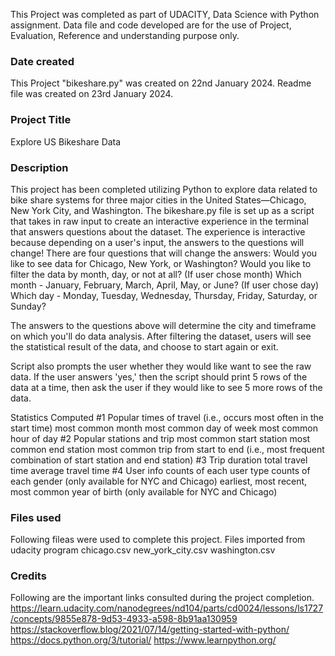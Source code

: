 This Project was completed as part of UDACITY, Data Science with Python assignment. Data file and code developed are for the use of Project, Evaluation, Reference and understanding purpose only.

### Date created
This Project "bikeshare.py" was created on 22nd January 2024.
Readme file was created on 23rd January 2024.

### Project Title
Explore US Bikeshare Data

### Description
This project has been completed utilizing Python to explore data related to bike share systems for three major cities in the United States—Chicago, New York City, and Washington. 
The bikeshare.py file is set up as a script that takes in raw input to create an interactive experience in the terminal that answers questions about the dataset. The experience is interactive because depending on a user's input, the answers to the questions will change! There are four questions that will change the answers:
    Would you like to see data for Chicago, New York, or Washington?
    Would you like to filter the data by month, day, or not at all?
    (If user chose month) Which month - January, February, March, April, May, or June?
    (If user chose day) Which day - Monday, Tuesday, Wednesday, Thursday, Friday, Saturday, or Sunday?

The answers to the questions above will determine the city and timeframe on which you'll do data analysis. After filtering the dataset, users will see the statistical result of the data, and choose to start again or exit.

Script also prompts the user whether they would like want to see the raw data. If the user answers 'yes,' then the script should print 5 rows of the data at a time, then ask the user if they would like to see 5 more rows of the data. 

Statistics Computed
  #1 Popular times of travel (i.e., occurs most often in the start time)
    most common month
    most common day of week
    most common hour of day
  #2 Popular stations and trip
    most common start station
    most common end station
    most common trip from start to end (i.e., most frequent combination of start station and end station)
  #3 Trip duration
    total travel time
    average travel time
  #4 User info
    counts of each user type
    counts of each gender (only available for NYC and Chicago)
    earliest, most recent, most common year of birth (only available for NYC and Chicago)

### Files used
Following fileas were used to complete this project. Files imported from udacity program
  chicago.csv
  new_york_city.csv
  washington.csv

### Credits
Following are the important links consulted during the project completion.
https://learn.udacity.com/nanodegrees/nd104/parts/cd0024/lessons/ls1727/concepts/9855e878-9d53-4933-a598-8b91aa130959
https://stackoverflow.blog/2021/07/14/getting-started-with-python/
https://docs.python.org/3/tutorial/
https://www.learnpython.org/
